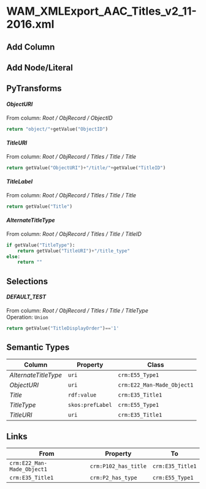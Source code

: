 # WAM_XMLExport_AAC_Titles_v2_11-2016.xml

## Add Column

## Add Node/Literal

## PyTransforms
#### _ObjectURI_
From column: _Root / ObjRecord / ObjectID_
``` python
return "object/"+getValue("ObjectID")
```

#### _TitleURI_
From column: _Root / ObjRecord / Titles / Title / Title_
``` python
return getValue("ObjectURI")+"/title/"+getValue("TitleID")
```

#### _TitleLabel_
From column: _Root / ObjRecord / Titles / Title / Title_
``` python
return getValue("Title")
```

#### _AlternateTitleType_
From column: _Root / ObjRecord / Titles / Title / TitleID_
``` python
if getValue("TitleType"):
    return getValue("TitleURI")+"/title_type"
else:
    return ""
```


## Selections
#### _DEFAULT_TEST_
From column: _Root / ObjRecord / Titles / Title / TitleType_
<br>Operation: `Union`
``` python
return getValue("TitleDisplayOrder")=='1'
```


## Semantic Types
| Column | Property | Class |
|  ----- | -------- | ----- |
| _AlternateTitleType_ | `uri` | `crm:E55_Type1`|
| _ObjectURI_ | `uri` | `crm:E22_Man-Made_Object1`|
| _Title_ | `rdf:value` | `crm:E35_Title1`|
| _TitleType_ | `skos:prefLabel` | `crm:E55_Type1`|
| _TitleURI_ | `uri` | `crm:E35_Title1`|


## Links
| From | Property | To |
|  --- | -------- | ---|
| `crm:E22_Man-Made_Object1` | `crm:P102_has_title` | `crm:E35_Title1`|
| `crm:E35_Title1` | `crm:P2_has_type` | `crm:E55_Type1`|
